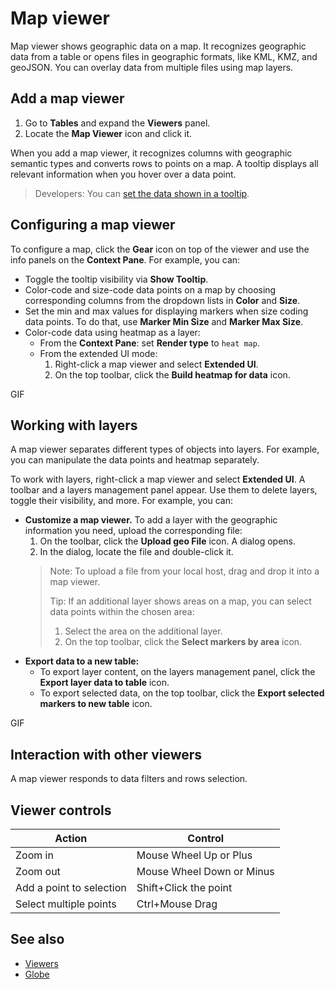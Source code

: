 <!-- TITLE: Map viewer -->
<!-- SUBTITLE: -->

# Map viewer

 Map viewer shows geographic data on a map. It recognizes geographic data from a table or opens files in geographic formats, like  KML, KMZ, and geoJSON. You can overlay data from multiple files using map layers.

## Add a map viewer

1. Go to **Tables** and expand the **Viewers** panel.
1. Locate the **Map Viewer** icon and click it.

 When you add a map viewer, it recognizes columns with geographic semantic types and converts rows to points on a map. A tooltip displays all relevant information when you hover over a data point.
 >Developers: You can [set the data shown in a tooltip](../../develop/how-to/column-tooltip.md).

## Configuring a map viewer

 To configure a map, click the **Gear** icon on top of the viewer and use the info panels on the **Context Pane**. For example, you can:

* Toggle the tooltip visibility via **Show Tooltip**.
* Color-code and size-code data points on a map by choosing corresponding columns from the dropdown lists in **Color** and **Size**.
* Set the min and max values for displaying markers when size coding data points. To do that, use **Marker Min Size** and **Marker Max Size**.
* Color-code data using heatmap as a layer:
  * From the **Context Pane**: set **Render type** to `heat map`.
  * From the extended UI mode:
    1. Right-click a map viewer and select **Extended UI**.
    1. On the top toolbar, click the **Build heatmap for data** icon.

GIF

## Working with layers

A map viewer separates different types of objects into layers. For example, you can manipulate the data points and heatmap separately.

To work with layers, right-click a map viewer and select **Extended UI**. A toolbar and a layers management panel appear. Use them to delete layers, toggle their visibility, and more. For example, you can:

* **Customize a map viewer.** To add a layer with the geographic information you need, upload the corresponding file:
   1. On the toolbar, click the **Upload geo File** icon. A dialog opens.
   1. In the dialog, locate the file and double-click it.
  > Note: To upload a file from your local host, drag and drop it into a map viewer.
  >
  > Tip:  If an additional layer shows areas on a map, you can select data points within the chosen area:
  >
  > 1. Select the area on the additional layer.
  > 1. On the top toolbar, click the **Select markers by area** icon.

 <!--Share a project
Save to layout-->

* **Export data to a new table:**
  * To export layer content, on the layers management panel, click the **Export layer data to table** icon.
  * To export selected data, on the top toolbar, click the **Export selected markers to new table** icon.

GIF

## Interaction with other viewers

A map viewer responds to data filters and rows selection.

## Viewer controls

|Action              |        Control                |
|------------------------|----------------------|
| Zoom in                                            | Mouse Wheel Up or Plus          |
| Zoom out                                         | Mouse Wheel Down or Minus  |
| Add a point to selection                | Shift+Click the point                   |
| Select multiple points                    | Ctrl+Mouse Drag                       |

## See also

* [Viewers](../viewers.md)
* [Globe](globe.md)
